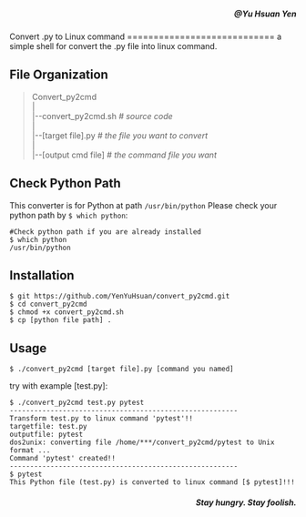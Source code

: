 <h5 align="right">@Yu Hsuan Yen</h5>
Convert .py to Linux command
============================
a simple shell for convert the .py file into linux command.

File Organization
-----------------
>Convert_py2cmd  
>|  
>|--convert_py2cmd.sh *# source code*  
>|  
>|--\[target file\].py *# the file you want to convert*  
>|  
>|--\[output cmd file\]  *# the command file you want*  

Check Python Path
------------
This converter is for Python at path `/usr/bin/python`
Please check your python path by `$ which python`:
```
#Check python path if you are already installed
$ which python
/usr/bin/python
```

Installation
------------
```
$ git https://github.com/YenYuHsuan/convert_py2cmd.git
$ cd convert_py2cmd
$ chmod +x convert_py2cmd.sh
$ cp [python file path] .
```

Usage
-----
`$ ./convert_py2cmd [target file].py [command you named]`

try with example [test.py]:
```
$ ./convert_py2cmd test.py pytest
--------------------------------------------------------
Transform test.py to linux command 'pytest'!!
targetfile: test.py
outputfile: pytest
dos2unix: converting file /home/***/convert_py2cmd/pytest to Unix format ...
Command 'pytest' created!!
--------------------------------------------------------
$ pytest
This Python file (test.py) is converted to linux command [$ pytest]!!!
```

<h5 align="right">Stay hungry. Stay foolish.</h5>


